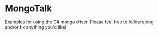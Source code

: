MongoTalk
=========

Examples for using the C# mongo driver.  Please feel free to follow along and/or fix anything you'd like!
